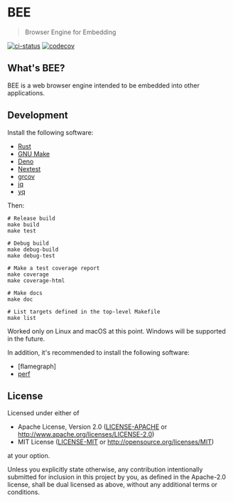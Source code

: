 # BEE

> Browser Engine for Embedding

[![ci-status](https://github.com/bee-browser/bee/workflows/ci/badge.svg)](https://github.com/bee-browser/bee/actions?workflow=ci)
[![codecov](https://codecov.io/gh/bee-browser/bee/graph/badge.svg?token=ZU1I8W30M9)](https://codecov.io/gh/bee-browser/bee)

## What's BEE?

BEE is a web browser engine intended to be embedded into other applications.

## Development

Install the following software:

* [Rust]
* [GNU Make]
* [Deno]
* [Nextest]
* [grcov]
* [jq]
* [yq]

Then:

```shell
# Release build
make build
make test

# Debug build
make debug-build
make debug-test

# Make a test coverage report
make coverage
make coverage-html

# Make docs
make doc

# List targets defined in the top-level Makefile
make list
```

Worked only on Linux and macOS at this point.  Windows will be supported in the future.

In addition, it's recommended to install the following software:

* [flamegraph]
* [perf]

## License

Licensed under either of

* Apache License, Version 2.0
  ([LICENSE-APACHE] or http://www.apache.org/licenses/LICENSE-2.0)
* MIT License
  ([LICENSE-MIT] or http://opensource.org/licenses/MIT)

at your option.

Unless you explicitly state otherwise, any contribution intentionally submitted
for inclusion in this project by you, as defined in the Apache-2.0 license,
shall be dual licensed as above, without any additional terms or conditions.

[Rust]: https://www.rust-lang.org/
[GNU Make]: https://www.gnu.org/software/make/
[Deno]: https://deno.com/
[Nextest]: https://github.com/nextest-rs/nextest
[grcov]: https://github.com/mozilla/grcov
[jq]: https://jqlang.github.io/jq/
[yq]: https://mikefarah.gitbook.io/yq/
[framegraph]: https://github.com/flamegraph-rs/flamegraph
[perf]: https://en.wikipedia.org/wiki/Perf_(Linux)
[LICENSE-APACHE]: ./LICENSE-APACHE
[LICENSE-MIT]: ./LICENSE-MIT
